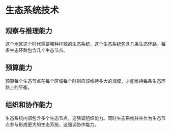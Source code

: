 # 生态系统技术

## 观察与推理能力

这个地区这个时代需要哪种样貌的生态系统，这个生态系统包含几条生态环路，每条生态环路包含几个生态节点。

## 预算能力

预算每个生态节点在每个区域每个时刻应该维持多大的规模，才能维持每条生态环路上的平衡。

## 组织和协作能力

生态系统内部包含多个生态节点，这强调组织能力。同时生态系统往往作为生态节点参与形成更大的生态系统，这强调协作能力。
